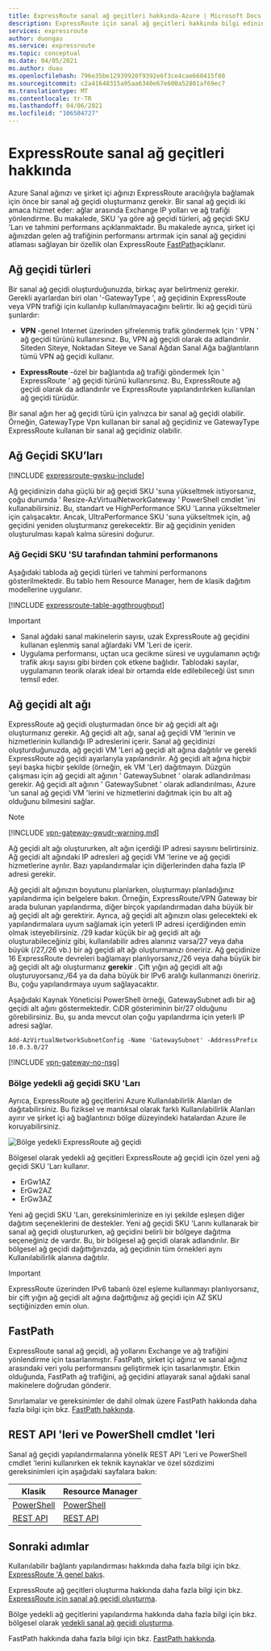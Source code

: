 ```yaml
---
title: ExpressRoute sanal ağ geçitleri hakkında-Azure | Microsoft Docs
description: ExpressRoute için sanal ağ geçitleri hakkında bilgi edinin. Bu makale, ağ geçidi SKU 'Ları ve türleri hakkında bilgi içerir.
services: expressroute
author: duongau
ms.service: expressroute
ms.topic: conceptual
ms.date: 04/05/2021
ms.author: duau
ms.openlocfilehash: 796e35be12939920f9392e6f3ce4cae660415f80
ms.sourcegitcommit: c2a41648315a95aa6340e67e600a52801af69ec7
ms.translationtype: MT
ms.contentlocale: tr-TR
ms.lasthandoff: 04/06/2021
ms.locfileid: "106504727"
---
```

# <a name="about-expressroute-virtual-network-gateways"></a>ExpressRoute sanal ağ geçitleri hakkında

Azure Sanal ağınızı ve şirket içi ağınızı ExpressRoute aracılığıyla bağlamak için önce bir sanal ağ geçidi oluşturmanız gerekir. Bir sanal ağ geçidi iki amaca hizmet eder: ağlar arasında Exchange IP yolları ve ağ trafiği yönlendirme. Bu makalede, SKU 'ya göre ağ geçidi türleri, ağ geçidi SKU 'Ları ve tahmini performans açıklanmaktadır. Bu makalede ayrıca, şirket içi ağınızdan gelen ağ trafiğinin performansı artırmak için sanal ağ geçidini atlaması sağlayan bir özellik olan ExpressRoute [FastPath](#fastpath)açıklanır.

## <a name="gateway-types"></a>Ağ geçidi türleri

Bir sanal ağ geçidi oluşturduğunuzda, birkaç ayar belirtmeniz gerekir. Gerekli ayarlardan biri olan '-GatewayType ', ağ geçidinin ExpressRoute veya VPN trafiği için kullanılıp kullanılmayacağını belirtir. İki ağ geçidi türü şunlardır:

* **VPN** -genel Internet üzerinden şifrelenmiş trafik göndermek Için ' VPN ' ağ geçidi türünü kullanırsınız. Bu, VPN ağ geçidi olarak da adlandırılır. Siteden Siteye, Noktadan Siteye ve Sanal Ağdan Sanal Ağa bağlantıların tümü VPN ağ geçidi kullanır.

* **ExpressRoute** -özel bir bağlantıda ağ trafiği göndermek Için ' ExpressRoute ' ağ geçidi türünü kullanırsınız. Bu, ExpressRoute ağ geçidi olarak da adlandırılır ve ExpressRoute yapılandırılırken kullanılan ağ geçidi türüdür.

Bir sanal ağın her ağ geçidi türü için yalnızca bir sanal ağ geçidi olabilir. Örneğin, GatewayType Vpn kullanan bir sanal ağ geçidiniz ve GatewayType ExpressRoute kullanan bir sanal ağ geçidiniz olabilir.

## <a name="gateway-skus"></a><a name="gwsku"></a>Ağ Geçidi SKU’ları
[!INCLUDE [expressroute-gwsku-include](../../includes/expressroute-gwsku-include.md)]

Ağ geçidinizin daha güçlü bir ağ geçidi SKU 'suna yükseltmek istiyorsanız, çoğu durumda ' Resize-AzVirtualNetworkGateway ' PowerShell cmdlet 'ini kullanabilirsiniz. Bu, standart ve HighPerformance SKU 'Larına yükseltmeler için çalışacaktır. Ancak, UltraPerformance SKU 'suna yükseltmek için, ağ geçidini yeniden oluşturmanız gerekecektir. Bir ağ geçidinin yeniden oluşturulması kapalı kalma süresini doğurur.

### <a name="estimated-performances-by-gateway-sku"></a><a name="aggthroughput"></a>Ağ Geçidi SKU 'SU tarafından tahmini performanons
Aşağıdaki tabloda ağ geçidi türleri ve tahmini performanons gösterilmektedir. Bu tablo hem Resource Manager, hem de klasik dağıtım modellerine uygulanır.

[!INCLUDE [expressroute-table-aggthroughput](../../includes/expressroute-table-aggtput-include.md)]

> [!IMPORTANT]
> * Sanal ağdaki sanal makinelerin sayısı, uzak ExpressRoute ağ geçidini kullanan eşlenmiş sanal ağlardaki VM 'Leri de içerir.
> * Uygulama performansı, uçtan uca gecikme süresi ve uygulamanın açtığı trafik akışı sayısı gibi birden çok etkene bağlıdır. Tablodaki sayılar, uygulamanın teorik olarak ideal bir ortamda elde edilebileceği üst sınırı temsil eder.
>

## <a name="gateway-subnet"></a><a name="gwsub"></a>Ağ geçidi alt ağı

ExpressRoute ağ geçidi oluşturmadan önce bir ağ geçidi alt ağı oluşturmanız gerekir. Ağ geçidi alt ağı, sanal ağ geçidi VM 'lerinin ve hizmetlerinin kullandığı IP adreslerini içerir. Sanal ağ geçidinizi oluşturduğunuzda, ağ geçidi VM 'Leri ağ geçidi alt ağına dağıtılır ve gerekli ExpressRoute ağ geçidi ayarlarıyla yapılandırılır. Ağ geçidi alt ağına hiçbir şeyi başka hiçbir şekilde (örneğin, ek VM 'Ler) dağıtmayın. Düzgün çalışması için ağ geçidi alt ağının ' GatewaySubnet ' olarak adlandırılması gerekir. Ağ geçidi alt ağının ' GatewaySubnet ' olarak adlandırılması, Azure 'un sanal ağ geçidi VM 'lerini ve hizmetlerini dağıtmak için bu alt ağ olduğunu bilmesini sağlar.

>[!NOTE]
>[!INCLUDE [vpn-gateway-gwudr-warning.md](../../includes/vpn-gateway-gwudr-warning.md)]
>

Ağ geçidi alt ağı oluştururken, alt ağın içerdiği IP adresi sayısını belirtirsiniz. Ağ geçidi alt ağındaki IP adresleri ağ geçidi VM 'lerine ve ağ geçidi hizmetlerine ayrılır. Bazı yapılandırmalar için diğerlerinden daha fazla IP adresi gerekir. 

Ağ geçidi alt ağınızın boyutunu planlarken, oluşturmayı planladığınız yapılandırma için belgelere bakın. Örneğin, ExpressRoute/VPN Gateway bir arada bulunan yapılandırma, diğer birçok yapılandırmadan daha büyük bir ağ geçidi alt ağı gerektirir. Ayrıca, ağ geçidi alt ağınızın olası gelecekteki ek yapılandırmalara uyum sağlamak için yeterli IP adresi içerdiğinden emin olmak isteyebilirsiniz. /29 kadar küçük bir ağ geçidi alt ağı oluşturabileceğiniz gibi, kullanılabilir adres alanınız varsa/27 veya daha büyük (/27,/26 vb.) bir ağ geçidi alt ağı oluşturmanızı öneririz. Ağ geçidinize 16 ExpressRoute devreleri bağlamayı planlıyorsanız,/26 veya daha büyük bir ağ geçidi alt ağı oluşturmanız **gerekir** . Çift yığın ağ geçidi alt ağı oluşturuyorsanız,/64 ya da daha büyük bir IPv6 aralığı kullanmanızı öneririz. Bu, çoğu yapılandırmaya uyum sağlayacaktır.

Aşağıdaki Kaynak Yöneticisi PowerShell örneği, GatewaySubnet adlı bir ağ geçidi alt ağını göstermektedir. CıDR gösteriminin bir/27 olduğunu görebilirsiniz. Bu, şu anda mevcut olan çoğu yapılandırma için yeterli IP adresi sağlar.

```azurepowershell-interactive
Add-AzVirtualNetworkSubnetConfig -Name 'GatewaySubnet' -AddressPrefix 10.0.3.0/27
```

[!INCLUDE [vpn-gateway-no-nsg](../../includes/vpn-gateway-no-nsg-include.md)]

### <a name="zone-redundant-gateway-skus"></a><a name="zrgw"></a>Bölge yedekli ağ geçidi SKU 'Ları

Ayrıca, ExpressRoute ağ geçitlerini Azure Kullanılabilirlik Alanları de dağıtabilirsiniz. Bu fiziksel ve mantıksal olarak farklı Kullanılabilirlik Alanları ayırır ve şirket içi ağ bağlantınızı bölge düzeyindeki hatalardan Azure ile koruyabilirsiniz.

![Bölge yedekli ExpressRoute ağ geçidi](./media/expressroute-about-virtual-network-gateways/zone-redundant.png)

Bölgesel olarak yedekli ağ geçitleri ExpressRoute ağ geçidi için özel yeni ağ geçidi SKU 'Ları kullanır.

* ErGw1AZ
* ErGw2AZ
* ErGw3AZ

Yeni ağ geçidi SKU 'Ları, gereksinimlerinize en iyi şekilde eşleşen diğer dağıtım seçeneklerini de destekler. Yeni ağ geçidi SKU 'Larını kullanarak bir sanal ağ geçidi oluştururken, ağ geçidini belirli bir bölgeye dağıtma seçeneğiniz de vardır. Bu, bir bölgesel ağ geçidi olarak adlandırılır. Bir bölgesel ağ geçidi dağıttığınızda, ağ geçidinin tüm örnekleri aynı Kullanılabilirlik alanına dağıtılır.

> [!IMPORTANT]
> ExpressRoute üzerinden IPv6 tabanlı özel eşleme kullanmayı planlıyorsanız, bir çift yığın ağ geçidi alt ağına dağıttığınız ağ geçidi için AZ SKU seçtiğinizden emin olun.
> 
>

## <a name="fastpath"></a><a name="fastpath"></a>FastPath

ExpressRoute sanal ağ geçidi, ağ yollarını Exchange ve ağ trafiğini yönlendirme için tasarlanmıştır. FastPath, şirket içi ağınız ve sanal ağınız arasındaki veri yolu performansını geliştirmek için tasarlanmıştır. Etkin olduğunda, FastPath ağ trafiğini, ağ geçidini atlayarak sanal ağdaki sanal makinelere doğrudan gönderir.

Sınırlamalar ve gereksinimler de dahil olmak üzere FastPath hakkında daha fazla bilgi için bkz. [FastPath hakkında](about-fastpath.md).

## <a name="rest-apis-and-powershell-cmdlets"></a><a name="resources"></a>REST API 'leri ve PowerShell cmdlet 'leri
Sanal ağ geçidi yapılandırmalarına yönelik REST API 'Leri ve PowerShell cmdlet 'lerini kullanırken ek teknik kaynaklar ve özel sözdizimi gereksinimleri için aşağıdaki sayfalara bakın:

| **Klasik** | **Resource Manager** |
| --- | --- |
| [PowerShell](/powershell/module/servicemanagement/azure.service/#azure) |[PowerShell](/powershell/module/az.network#networking) |
| [REST API](/previous-versions/azure/reference/jj154113(v=azure.100)) |[REST API](/rest/api/virtual-network/) |

## <a name="next-steps"></a>Sonraki adımlar

Kullanılabilir bağlantı yapılandırması hakkında daha fazla bilgi için bkz. [ExpressRoute 'A genel bakış](expressroute-introduction.md).

ExpressRoute ağ geçitleri oluşturma hakkında daha fazla bilgi için bkz. [ExpressRoute için sanal ağ geçidi oluşturma](expressroute-howto-add-gateway-resource-manager.md).

Bölge yedekli ağ geçitlerini yapılandırma hakkında daha fazla bilgi için bkz. bölgesel olarak [yedekli sanal ağ geçidi oluşturma](../../articles/vpn-gateway/create-zone-redundant-vnet-gateway.md).

FastPath hakkında daha fazla bilgi için bkz. [FastPath hakkında](about-fastpath.md).
